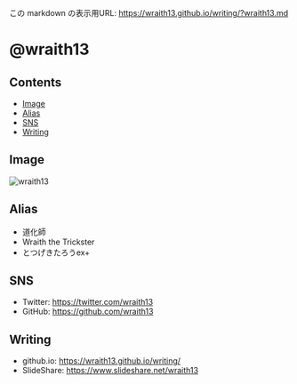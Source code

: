 <!--[NOWRITING]-->
この markdown の表示用URL: <https://wraith13.github.io/writing/?wraith13.md>
<!--[/NOWRITING]-->
<!--[RENDERER] REVEAL -->
<!--[REVEAL-TRANSITION] ZOOM -->
<!--
class: center, middle
-->

# @wraith13

<!--[NOREVEAL/]<span style="font-size:0.7em;">[markdown](?markdown) | [remark](?remark) | [reveal](?reveal)</span>-->
<!--[REVEAL/]<span style="display:block;margin-left:auto;margin-right:auto;font-size:0.6em;width:450px;text-align:center;white-space:pre;">[markdown](?markdown) | [remark](?remark) | [reveal](?reveal)</span>-->

<!--[NOMD/]----->

## Contents

- [Image](#image)
- [Alias](#alias)
- [SNS](#sns)
- [Writing](#writing)

<!--[NOMD/]----->

## Image

![wraith13](https://github.com/wraith13.png)

<!--[NOMD/]----->

## Alias

- 道化師
- Wraith the Trickster
- とつげきたろうex+

<!--[NOMD/]----->

## SNS

- Twitter: <https://twitter.com/wraith13>
- GitHub: <https://github.com/wraith13>

<!--[NOMD/]----->

## Writing

- github.io: <https://wraith13.github.io/writing/>
- SlideShare: <https://www.slideshare.net/wraith13>

<!--[TITLE] @wraith13 -->
<!--[FAVICON] https://github.com/wraith13.png -->
<!--[REMARK]-->
<!--[THEME] ../theme/chocolate.css -->
<!--[THEME] ../animation/fade.css -->
<!--[/REMARK]-->
<!--[REMARK-CONFIG]
{
    "ratio": "16:9"
}
-->
